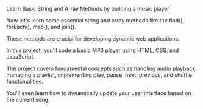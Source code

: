 Learn Basic String and Array Methods by building a music player

Now let's learn some essential string and array methods like the find(), forEach(), map(), and join(). 

These methods are crucial for developing dynamic web applications.

In this project, you'll code a basic MP3 player using HTML, CSS, and JavaScript. 

The project covers fundamental concepts such as handling audio playback, managing a playlist, implementing play, pause, next, previous, and shuffle functionalities. 

You'll even learn how to dynamically update your user interface based on the current song.